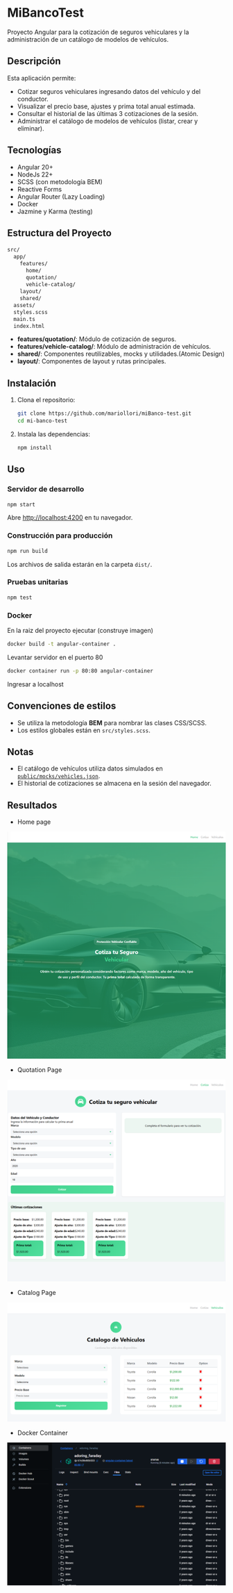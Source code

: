 # MiBancoTest

Proyecto Angular para la cotización de seguros vehiculares y la administración de un catálogo de modelos de vehículos.

## Descripción

Esta aplicación permite:
- Cotizar seguros vehiculares ingresando datos del vehículo y del conductor.
- Visualizar el precio base, ajustes y prima total anual estimada.
- Consultar el historial de las últimas 3 cotizaciones de la sesión.
- Administrar el catálogo de modelos de vehículos (listar, crear y eliminar).

## Tecnologías

- Angular 20+
- NodeJs 22+
- SCSS (con metodología BEM)
- Reactive Forms
- Angular Router (Lazy Loading)
- Docker
- Jazmine y Karma (testing)

## Estructura del Proyecto

```
src/
  app/
    features/
      home/
      quotation/
      vehicle-catalog/
    layout/
    shared/
  assets/
  styles.scss
  main.ts
  index.html
```

- **features/quotation/**: Módulo de cotización de seguros.
- **features/vehicle-catalog/**: Módulo de administración de vehículos.
- **shared/**: Componentes reutilizables, mocks y utilidades.(Atomic Design)
- **layout/**: Componentes de layout y rutas principales.

## Instalación

1. Clona el repositorio:
   ```sh
   git clone https://github.com/mariollori/miBanco-test.git
   cd mi-banco-test
   ```

2. Instala las dependencias:
   ```sh
   npm install
   ```

## Uso

### Servidor de desarrollo

```sh
npm start
```
Abre [http://localhost:4200](http://localhost:4200) en tu navegador.

### Construcción para producción

```sh
npm run build
```
Los archivos de salida estarán en la carpeta `dist/`.

### Pruebas unitarias

```sh
npm test
```

### Docker

En la raiz del proyecto ejecutar (construye imagen)
```sh
docker build -t angular-container .
```
Levantar servidor en el puerto 80

```sh
docker container run -p 80:80 angular-container
```

Ingresar a localhost

## Convenciones de estilos

- Se utiliza la metodología **BEM** para nombrar las clases CSS/SCSS.
- Los estilos globales están en `src/styles.scss`.

## Notas

- El catálogo de vehículos utiliza datos simulados en [`public/mocks/vehicles.json`](public/mocks/vehicles.json).
- El historial de cotizaciones se almacena en la sesión del navegador.

## Resultados

- Home page

![alt text](/public/readme/image.png)

- Quotation Page

![alt text](/public/readme/image-1.png)

- Catalog Page

![alt text](/public/readme/image-2.png)

- Docker Container

![alt text](/public/readme/image4.png)